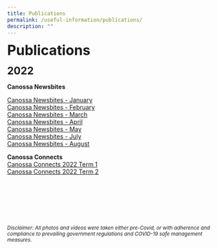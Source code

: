 ```yaml
---
title: Publications
permalink: /useful-information/publications/
description: ""
---
```


**<font size="6">Publications</font>**

**<font size="5">2022</font>**

**Canossa Newsbites**

[Canossa Newsbites -  January](/files/Canossa%20Newsbites%20Jan%202022.pdf)<br>
[Canossa Newsbites - February](/files/Canossa%20Newsbites%20February%202022.pdf) <br>
[Canossa Newsbites - March](/files/Canossa%20Newsbites%20March%202022.pdf)<br>
[Canossa Newsbites - April](/files/Canossa%20Newsbites%20April%202022.pdf)<br>
[Canossa Newsbites - May](/files/Canossa%20Newsbites%20May%202022.pdf)<br>
[Canossa Newsbites - July](/files/Canossa%20Newsbites%20July%202022.pdf)<br>
[Canossa Newsbites - August](/files/Canossa%20Newsbites%20August%202022.pdf)






**Canossa Connects**<br>
[Canossa Connects 2022 Term 1](/files/Canossa%20Connects%202022%20Term%201.pdf)<br>
[Canossa Connects 2022 Term 2](/files/Canossa%20Connects%202022%20Term%202-compressed.pdf)



<br><br><br><br><br><br>
<sup>_Disclaimer: All photos and videos were taken either pre-Covid, or with adherence and compliance to prevailing government regulations and COVID-19 safe management measures._</sup>